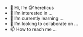 - 👋 Hi, I’m @1hereticus
- 👀 I’m interested in ...
- 🌱 I’m currently learning ...
- 💞️ I’m looking to collaborate on ...
- 📫 How to reach me ...

<!---
1hereticus/1hereticus is a ✨ special ✨ repository because its `README.md` (this file) appears on your GitHub profile.
You can click the Preview link to take a look at your changes.
--->
